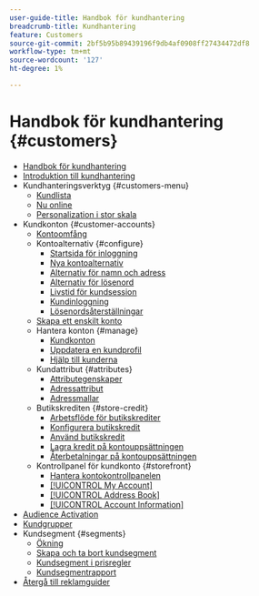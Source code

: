```yaml
---
user-guide-title: Handbok för kundhantering
breadcrumb-title: Kundhantering
feature: Customers
source-git-commit: 2bf5b95b89439196f9db4af0908ff27434472df8
workflow-type: tm+mt
source-wordcount: '127'
ht-degree: 1%

---
```



# Handbok för kundhantering {#customers}

+ [Handbok för kundhantering](guide-overview.md)
+ [Introduktion till kundhantering](customers-introduction.md)
+ Kundhanteringsverktyg {#customers-menu}
   + [Kundlista](customers-all.md)
   + [Nu online](now-online.md)
   + [Personalization i stor skala](personalize-scale.md)
+ Kundkonton {#customer-accounts}
   + [Kontoomfång](customer-account-scope.md)
   + Kontoalternativ {#configure}
      + [Startsida för inloggning](login-landing-page.md)
      + [Nya kontoalternativ](account-options-new.md)
      + [Alternativ för namn och adress](name-address-options.md)
      + [Alternativ för lösenord](password-options.md)
      + [Livstid för kundsession](customer-online-options.md)
      + [Kundinloggning](customer-sign-in.md)
      + [Lösenordsåterställningar](password-reset.md)
   + [Skapa ett enskilt konto](account-create.md)
   + Hantera konton {#manage}
      + [Kundkonton](manage-account.md)
      + [Uppdatera en kundprofil](update-account.md)
      + [Hjälp till kunderna](login-as-customer.md)
   + Kundattribut {#attributes}
      + [Attributegenskaper](attribute-properties.md)
      + [Adressattribut](address-attributes.md)
      + [Adressmallar](address-templates.md)
   + Butikskrediten {#store-credit}
      + [Arbetsflöde för butikskrediter](store-credit.md)
      + [Konfigurera butikskredit](credit-configure.md)
      + [Använd butikskredit](store-credit-using.md)
      + [Lagra kredit på kontouppsättningen](account-dashboard-store-credit.md)
      + [Återbetalningar på kontouppsättningen](refunds-customer-account.md)
   + Kontrollpanel för kundkonto {#storefront}
      + [Hantera kontokontrollpanelen](account-dashboard.md)
      + [[!UICONTROL My Account]](account-dashboard-my-account.md)
      + [[!UICONTROL Address Book]](account-dashboard-address-book.md)
      + [[!UICONTROL Account Information]](account-dashboard-account-information.md)
+ [Audience Activation](audience-activation.md)
+ [Kundgrupper](customer-groups.md)
+ Kundsegment {#segments}
   + [Ökning](customer-segments.md)
   + [Skapa och ta bort kundsegment](customer-segment-create.md)
   + [Kundsegment i prisregler](customer-segment-price-rule.md)
   + [Kundsegmentrapport](customer-segment-reports.md)
+ [Återgå till reklamguider](https://experienceleague.adobe.com/en/docs/commerce-admin/user-guides/home)

